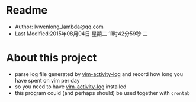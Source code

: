 # Readme

* Author: lvwenlong_lambda@qq.com
* Last Modified:2015年08月04日 星期二 11时42分59秒 二

# About this project

* parse log file generated by [vim-activity-log][vim-plugin] and record how long you have spent on vim per day 
* so you need to have [vim-activity-log][vim-plugin] installed
* this program could (and perhaps should) be used together with `crontab`



[vim-plugin]:https://github.com/AD7six/vim-activity-log
